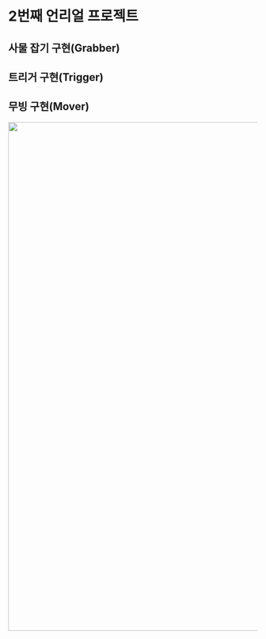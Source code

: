 <h1> 2번째 언리얼 프로젝트 </h1>

<h2>사물 잡기 구현(Grabber)</h2>
<h2>트리거 구현(Trigger)</h2>
<h2>무빙 구현(Mover)</h2>

<img width="1028" alt="game" src="https://github.com/user-attachments/assets/ce91ff97-6320-44ab-aa03-be9800efcbf3" style ="text-align:center"/>

